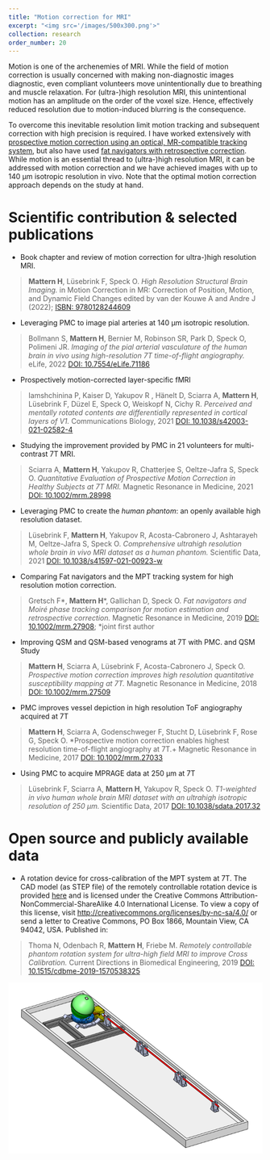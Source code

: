 ```yaml
---
title: "Motion correction for MRI"
excerpt: "<img src='/images/500x300.png'>"
collection: research
order_number: 20
---
```


Motion is one of the archenemies of MRI. While the field of motion correction is usually concerned with making non-diagnostic images diagnostic, even compliant volunteers move unintentionally due to breathing and muscle relaxation. For (ultra-)high resolution MRI,  this unintentional motion has an amplitude on the order of the voxel size. Hence, effectively reduced resolution due to motion-induced blurring is the consequence. 

To overcome this inevitable resolution limit motion tracking and subsequent correction with high precision is required. I have worked extensively with [prospective motion correction using an optical, MR-compatible tracking system](https://doi.org/10.1371/journal.pone.0133921), but also have used [fat navigators with retrospective correction](https://doi.org/10.1002/mrm.27908). While motion is an essential thread to (ultra-)high resolution MRI, it can be addressed with motion correction and we have achieved images with up to 140 µm isotropic resolution in vivo. Note that the optimal motion correction approach depends on the study at hand.


# Scientific contribution & selected publications

* Book chapter and review of motion correction for ultra-)high resolution MRI.
>**Mattern H**, Lüsebrink F, Speck O.
*High Resolution Structural Brain Imaging.*
in Motion Correction in MR: Correction of Position, Motion, and Dynamic Field Changes edited by van der Kouwe A and Andre J (2022); 
[ISBN: 9780128244609](https://doi.org/10.1016/B978-0-12-824460-9.00014-5)

* Leveraging PMC to image pial arteries at 140 µm isotropic resolution.
>Bollmann S, **Mattern H**, Bernier M, Robinson SR, Park D, Speck O, Polimeni JR.
*Imaging of the pial arterial vasculature of the human brain in vivo using high-resolution 7T time-of-flight angiography.*
eLife, 2022
[DOI: 10.7554/eLife.71186](https://doi.org/10.7554/eLife.71186)

* Prospectively motion-corrected layer-specific fMRI 
>Iamshchinina P, Kaiser D, Yakupov R , Hänelt D, Sciarra A, **Mattern H**, Lüsebrink F, Düzel E, Speck O, Weiskopf N, Cichy R.
*Perceived and mentally rotated contents are differentially represented in cortical layers of V1.*
Communications Biology, 2021
[DOI: 10.1038/s42003-021-02582-4](https://doi.org/10.1038/s42003-021-02582-4)

* Studying the improvement provided by PMC in 21 volunteers for multi-contrast 7T MRI.
>Sciarra A, **Mattern H**, Yakupov R, Chatterjee S, Oeltze-Jafra S, Speck O.
*Quantitative Evaluation of Prospective Motion Correction in Healthy Subjects at 7T MRI.*
Magnetic Resonance in Medicine, 2021
[DOI: 10.1002/mrm.28998](https://doi.org/10.1002/mrm.28998)

* Leveraging PMC to create the *human phantom*: an openly available high resolution dataset.
>Lüsebrink F, **Mattern H**, Yakupov R, Acosta-Cabronero J, Ashtarayeh M, Oeltze-Jafra S, Speck O.
*Comprehensive ultrahigh resolution whole brain in vivo MRI dataset as a human phantom.*
Scientific Data, 2021
[DOI: 10.1038/s41597-021-00923-w](https://doi.org/10.1038/s41597-021-00923-w)

* Comparing Fat navigators and the MPT tracking system for high resolution motion correction.
>Gretsch F*, **Mattern H***, Gallichan D, Speck O.
*Fat navigators and Moiré phase tracking comparison for motion estimation and retrospective correction.*
Magnetic Resonance in Medicine, 2019
[DOI: 10.1002/mrm.27908](https://doi.org/10.1002/mrm.27908);
*joint first author

* Improving QSM and QSM-based venograms at 7T with PMC.
and QSM Study
>**Mattern H**, Sciarra A, Lüsebrink F, Acosta-Cabronero J, Speck O.
*Prospective motion correction improves high resolution quantitative susceptibility mapping at 7T.*
Magnetic Resonance in Medicine, 2018
[DOI: 10.1002/mrm.27509](https://doi.org/10.1002/mrm.27509)

* PMC improves vessel depiction in high resolution ToF angiography acquired at 7T 
>**Mattern H**, Sciarra A, Godenschweger F, Stucht D, Lüsebrink F, Rose G, Speck O.
*Prospective motion correction enables highest resolution time-of-flight angiography at 7T.+
Magnetic Resonance in Medicine, 2017
[DOI: 10.1002/mrm.27033](https://doi.org/10.1002/mrm.27033)

* Using PMC to acquire MPRAGE data at 250 µm at 7T 
>Lüsebrink F, Sciarra A, **Mattern H**, Yakupov R, Speck O.
*T1-weighted in vivo human whole brain MRI dataset with an ultrahigh isotropic resolution of 250 µm.*
Scientific Data, 2017
[DOI: 10.1038/sdata.2017.32](https://doi.org/10.1038/sdata.2017.32)


# Open source and publicly available data
* A rotation device for cross-calibration of the MPT system at 7T. The CAD model (as STEP file) of the remotely controllable rotation device is provided [here](https://gitlab.com/hmattern/tmi/tree/master/RotDev) and is licensed under the Creative Commons Attribution-NonCommercial-ShareAlike 4.0 International License. To view a copy of this license, visit http://creativecommons.org/licenses/by-nc-sa/4.0/ or send a letter to Creative Commons, PO Box 1866, Mountain View, CA 94042, USA. 
Published in: 
>Thoma N, Odenbach R, **Mattern H**, Friebe M.
*Remotely controllable phantom rotation system for ultra-high field MRI to improve Cross Calibration.*
Current Directions in Biomedical Engineering, 2019
[DOI: 10.1515/cdbme-2019-1570538325](https://doi.org/10.1515/cdbme-2019-1570538325)

<img src="/images/research/RotDevFullView.PNG" style="display: block; margin: auto;" />
